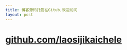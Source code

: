 ```yaml
---
title: 博客源码托管在Gitub,欢迎访问
layout: post
---
```

 

# [github.com/laosijikaichele](https://github.com/laosijikaichele/laosijikaichele.github.io/)   
